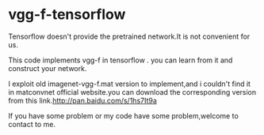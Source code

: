 # vgg-f-tensorflow
  Tensorflow doesn't provide the pretrained network.It is not convenient for us.
  
  This code implements vgg-f in tensorflow . you can learn from it and construct your network.
  
  I exploit old imagenet-vgg-f.mat version to implement,and i couldn't find it in matconvnet official website.you can download the corresponding version from this link.http://pan.baidu.com/s/1hs7It9a
  
  If you have some problem or my code have some problem,welcome to contact to me.
